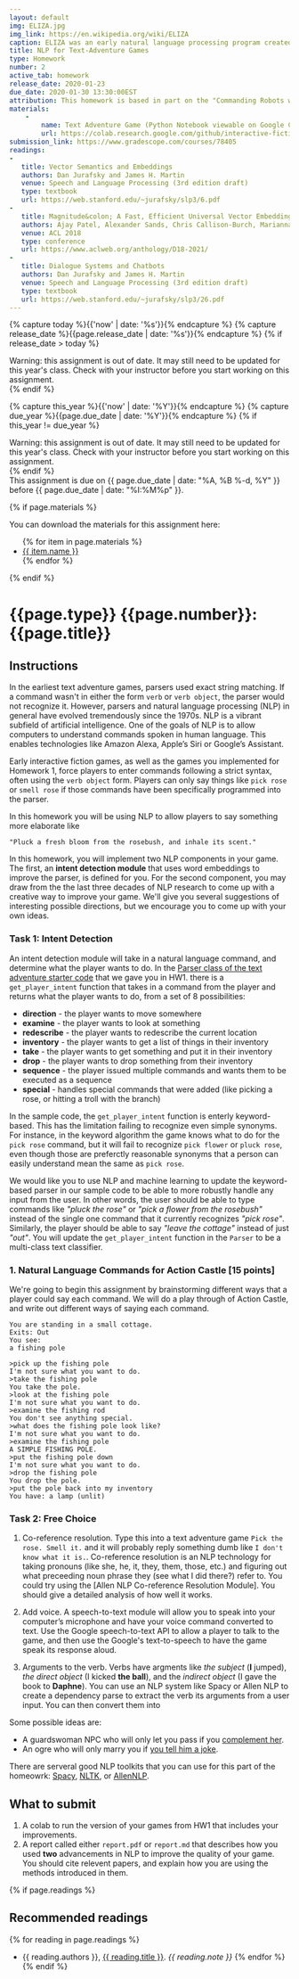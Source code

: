 ```yaml
---
layout: default
img: ELIZA.jpg
img_link: https://en.wikipedia.org/wiki/ELIZA
caption: ELIZA was an early natural language processing program created in the 1960s.
title: NLP for Text-Adventure Games
type: Homework
number: 2
active_tab: homework
release_date: 2020-01-23 
due_date: 2020-01-30 13:30:00EST
attribution: This homework is based in part on the "Commanding Robots with Natural Language" R2D2 assignment from UPenn's Artificial Intelligence class (CIS 521), which was developed by John Zhang, Calvin Zhenghua Chen, and Chris Callison-Burch with help from Yrvine Thelusma.
materials:
    - 
        name: Text Adventure Game (Python Notebook viewable on Google Colab)
        url: https://colab.research.google.com/github/interactive-fiction-class/interactive-fiction-class.github.io/blob/master/homeworks/text-adventure-game/Text_Adventure_Game.ipynb
submission_link: https://www.gradescope.com/courses/78405
readings:
-
   title: Vector Semantics and Embeddings 
   authors: Dan Jurafsky and James H. Martin
   venue: Speech and Language Processing (3rd edition draft)
   type: textbook
   url: https://web.stanford.edu/~jurafsky/slp3/6.pdf
-
   title: Magnitude&colon; A Fast, Efficient Universal Vector Embedding Utility Package
   authors: Ajay Patel, Alexander Sands, Chris Callison-Burch, Marianna Apidianaki
   venue: ACL 2018
   type: conference
   url: https://www.aclweb.org/anthology/D18-2021/
-
   title: Dialogue Systems and Chatbots 
   authors: Dan Jurafsky and James H. Martin
   venue: Speech and Language Processing (3rd edition draft)
   type: textbook
   url: https://web.stanford.edu/~jurafsky/slp3/26.pdf
---
```


<!-- Check whether the assignment is ready to release -->
{% capture today %}{{'now' | date: '%s'}}{% endcapture %}
{% capture release_date %}{{page.release_date | date: '%s'}}{% endcapture %}
{% if release_date > today %} 
<div class="alert alert-danger">
Warning: this assignment is out of date.  It may still need to be updated for this year's class.  Check with your instructor before you start working on this assignment.
</div>
{% endif %}
<!-- End of check whether the assignment is up to date -->


<!-- Check whether the assignment is up to date -->
{% capture this_year %}{{'now' | date: '%Y'}}{% endcapture %}
{% capture due_year %}{{page.due_date | date: '%Y'}}{% endcapture %}
{% if this_year != due_year %} 
<div class="alert alert-danger">
Warning: this assignment is out of date.  It may still need to be updated for this year's class.  Check with your instructor before you start working on this assignment.
</div>
{% endif %}
<!-- End of check whether the assignment is up to date -->


<div class="alert alert-info">
This assignment is due on {{ page.due_date | date: "%A, %B %-d, %Y" }} before {{ page.due_date | date: "%I:%M%p" }}. 
</div>

{% if page.materials %}
<div class="alert alert-info">
You can download the materials for this assignment here:
<ul>
{% for item in page.materials %}
<li><a href="{{item.url}}">{{ item.name }}</a></li>
{% endfor %}
</ul>
</div>
{% endif %}


{{page.type}} {{page.number}}: {{page.title}}
=============================================================

## Instructions

In the earliest text adventure games, parsers used exact string matching. If a command wasn't in either the form `verb` or `verb object`, the parser would not recognize it. However, parsers and natural language processing (NLP) in general have evolved tremendously since the 1970s. NLP is a vibrant subfield of artificial intelligence.  One of the goals of NLP is to allow computers to understand commands spoken in human language.  This enables technologies like Amazon Alexa, Apple’s Siri or Google’s Assistant.


Early interactive fiction games, as well as the games you implemented for Homework 1, force players to enter commands following a strict syntax, often using the `verb object` form. Players can only say things like `pick rose` or `smell rose` if those commands have been specifically programmed into the parser. 

In this homework you will be using NLP to allow players to say something more elaborate like

```
"Pluck a fresh bloom from the rosebush, and inhale its scent."
```

In this homework, you will implement two NLP components in your game.
The first, an __intent detection module__ that uses word embeddings to improve the parser, is defined for you.
For the second component, you may draw from the the last three decades of NLP research to come up with a creative way to improve your game.
We'll give you several suggestions of interesting possible directions, but we encourage you to come up with your own ideas.



### Task 1: Intent Detection

An intent detection module will take in a natural language command, and determine what the player wants to do.  In the [Parser class of the text adventure starter code](https://colab.research.google.com/github/interactive-fiction-class/interactive-fiction-class.github.io/blob/master/homeworks/text-adventure-game/Text_Adventure_Game.ipynb) that we gave you in HW1. there is a ``get_player_intent`` function that takes in a command from the player and returns what the player wants to do, from a set of 8 possibilities: 
* __direction__ - the player wants to move somewhere
* __examine__ - the player wants to look at something 
* __redescribe__ - the player wants to redescribe the current location
* __inventory__ - the player wants to get a list of things in their inventory
* __take__ - the player wants to get something and put it in their inventory
* __drop__ - the player wants to drop something from their inventory
* __sequence__ - the player issued multiple commands and wants them to be executed as a sequence 
* __special__ - handles special commands that were added (like picking a rose, or hitting a troll with the branch)

In the sample code, the  ``get_player_intent`` function is enterly keyword-based.  This has the limitation failing to recognize even simple synonyms.  
For instance, in the keyword algorithm the game knows what to do for the ``pick rose`` command, but it will fail to recognize ``pick flower`` or ``pluck rose``, even though those are preferctly reasonable synonyms that a person can easily understand mean the same as ``pick rose``.

We would like you to use NLP and machine learning to update the keyword-based parser in our sample code to be able to more robustly handle any input from the user.  In other words, the user should be able to type commands like _"pluck the rose"_ or _"pick a flower from the rosebush"_ instead of the single one command that it currently recognizes _"pick rose"_.  Similarly, the player should be able to say _"leave the cottage"_ instead of just _"out"_.  You will update the ```get_player_intent``` function in the ```Parser``` to be a multi-class text classifier.



### 1. Natural Language Commands for Action Castle [15 points]

We're going to begin this assignment by brainstorming different ways that a player could say each command.  We will do a play through of Action Castle, and write out different ways of saying each command. 

```
You are standing in a small cottage.
Exits: Out
You see: 
a fishing pole

>pick up the fishing pole
I'm not sure what you want to do.
>take the fishing pole
You take the pole.
>look at the fishing pole
I'm not sure what you want to do.
>examine the fishing rod
You don't see anything special.
>what does the fishing pole look like?
I'm not sure what you want to do.
>examine the fishing pole
A SIMPLE FISHING POLE.
>put the fishing pole down
I'm not sure what you want to do.
>drop the fishing pole
You drop the pole.
>put the pole back into my inventory
You have: a lamp (unlit)

```


<!--
We ask that you take advantage of at least **two** advancements from the last four decades of NLP research to either make your parser more intelligent than simple string matching or to otherwise improve the game-playing experience.
-->

### Task 2: Free Choice

1. Co-reference resolution. Type this into a text adventure game ``Pick the rose. Smell it.`` and it will probably reply something dumb like ``I don't know what it is.``. Co-reference resolution is an NLP technology for taking pronouns (like she, he, it, they, them, those, etc.) and figuring out what preceeding noun phrase they (see what I did there?) refer to.  You could try using the [Allen NLP Co-reference Resolution Module].  You should give a detailed analysis of how well it works.


2. Add voice.  A speech-to-text module will allow you to speak into your computer’s microphone and have your voice command converted to text.   Use the Google speech-to-text API to allow a player to talk to the game, and then use the Google's text-to-speech to have the game speak its response aloud.  

3. Arguments to the verb.  Verbs have argments like _the subject_ (__I__ jumped), _the direct object_ (I kicked __the ball__), and the _indirect object_ (I gave the book to __Daphne__).  You can use an NLP system like Spacy or Allen NLP to create a dependency parse to extract the verb its arguments from a user input.  You can then convert them into 


Some possible ideas are:


* A guardswoman NPC who will only let you pass if you [complement her](https://textblob.readthedocs.io/en/dev/quickstart.html#sentiment-analysis).
* An ogre who will only marry you if [you tell him a joke](https://ccc.inaoep.mx/~villasen/bib/LEARNING%20TO%20LAUGH%20(AUTOMATICALLY).pdf).

There are serveral good NLP toolkits that you can use for this part of the homeowrk:  [Spacy](https://spacy.io/usage/facts-figures), [NLTK](https://www.nltk.org/), or [AllenNLP](https://github.com/allenai/allennlp).




## What to submit

1. A colab to run the version of your games from HW1 that includes your improvements.
1. A report called either `report.pdf` or `report.md` that describes how you used **two** advancements in NLP to improve the quality of your game. You should cite relevent papers, and explain how you are using the methods introduced in them.

{% if page.readings %} 
## Recommended readings
{% for reading in page.readings %}
* {{ reading.authors }}, <a href="{{ reading.url }}">{{ reading.title }}</a>.  _{{ reading.note }}_
{% endfor %}
{% endif %}

